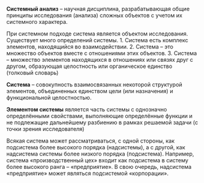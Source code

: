 
**Системный анализ** – научная дисциплина, разрабатывающая общие принципы исследования (анализа) сложных объектов с учетом их системного характера.

При системном подходе система является объектом исследования. Существует много определений системы. 1. Система есть комплекс элементов, находящийся во взаимодействии. 2. Система – это множество объектов вместе с отношениями этих объектов. 3. Система – множество элементов находящихся в отношениях или связях друг с другом, образующая целостность или органическое единство (толковый словарь)

**Система** – совокупность взаимосвязанных некоторой структурой элементов, объединенных единством цели (или назначения) и функциональной целостностью.

**Элементом системы** является часть системы с однозначно определёнными свойствами, выполняющие определённые функции и не подлежащие дальнейшему разбиению в рамках решаемой задачи (с точки зрения исследователя)

Всякая система может рассматриваться, с одной стороны, как подсистема более высокого порядка (надсистемы), а с другой, как надсистема системы более низкого порядка (подсистема). Например, система «производственный цех» входит как подсистема в систему более высокого ранга – «предприятие». В свою очередь, надсистема «предприятие» может являться подсистемой «корпорации».